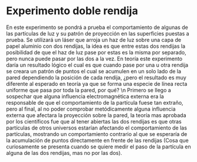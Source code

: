 # Experimento doble rendija
En este experimento se pondrá a prueba el comportamiento de algunas de las partículas de luz y su patrón de proyección en las superficies puestas a prueba.
Se utilizará un láser que arroja un haz de luz sobre una capa de papel aluminio con dos rendijas, la idea es que entre estas dos rendijas la posibilidad de que el haz de luz pase por estas es la misma por separado, pero nunca puede pasar por las dos a la vez.
En teoría este experimento daría un resultado lógico el cual es que cuando pase por una u otra rendija se creara un patrón de puntos el cual se acumulen en un solo lado de la pared dependiendo la posición de cada rendija, ¿pero el resultado es muy diferente al esperado en teoría ya que se forma una especie de línea recta uniforme que pasa por toda la pared, por qué?
\n Primero se llego a sospechar que alguna influencia electromagnética externa era la responsable de que el comportamiento de la partícula fuese tan extraño, pero al final, al no poder comprobar metódicamente alguna influencia externa que afectara la proyección sobre la pared, la teoría mas aprobada por los científicos fue que al tener abiertas las dos rendijas es que otras partículas de otros universos estarían afectando el comportamiento de las partículas, mostrando un comportamiento contrario al que se esperaría de la acumulación de puntos directamente en frente de las rendijas (Cosa que curiosamente se presenta cuando se quiere medir el paso de la partícula en alguna de las dos rendijas, mas no por las dos).
